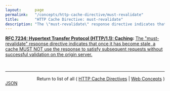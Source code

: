 ```yaml
---
layout:      page
permalink:   "/concepts/http-cache-directive/must-revalidate"
title:       "HTTP Cache Directive: must-revalidate"
description: "The \"must-revalidate\" response directive indicates that once it has become stale, a cache MUST NOT use the response to satisfy subsequent requests without successful validation on the origin server."
---
```


**[RFC 7234: Hypertext Transfer Protocol (HTTP/1.1): Caching](/specs/IETF/RFC/7234 "The Hypertext Transfer Protocol (HTTP) is an application-level protocol for distributed, collaborative, hypertext information systems. This document defines requirements on HTTP caches and the associated header fields that control cache behavior or indicate cacheable response messages."):** [The "must-revalidate" response directive indicates that once it has become stale, a cache MUST NOT use the response to satisfy subsequent requests without successful validation on the origin server.](http://tools.ietf.org/html/rfc7234#section-5.2.2.1 "Read documentation for HTTP Cache Directive &#34;must-revalidate&#34;")

<br/>
<hr/>

<p style="float : left"><a href="./must-revalidate.json" title="JSON representing this particular Web Concept value">JSON</a></p>
<p style="text-align: right">Return to list of all ( <a href="../http-cache-directives">HTTP Cache Directives</a> | <a href="../">Web Concepts</a> )</p>
